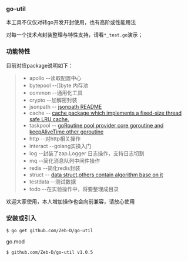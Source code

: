 ### go-util

本工具不仅仅对转go开发开封使用，也有高阶或性能用法

对每一个技术点封装整理与特性支持，请看`*_test.go`演示；


### 功能特性

目前对应package说明如下：

> - apollo --读取配置中心
> - bytepool --[]byte 内存池
> - common --通用化工具
> - crypto --加解密封装
> - jsonpath --  [jsonpath README](jsonpath/README.md)
> - cache --  [cache package which implements a fixed-size thread safe LRU cache.](cache/README.md)
> - taskpool -- [goRoutine pool provider core goroutine and keepAliveTime other goroutine](./taskpool/README.md)
> - http --对http相关操作
> - interact --golang实操入门
> - log --封装了zap.Logger 日志操作，支持日志切割
> - mq --简化消息队列中间件操作
> - redis --简化redis封装
> - struct -- [data struct,others contain  algorithm base on it](./struct/README.md)
> - testdata --测试数据
> - todo --在实验操作中，将要整理成目录

欢迎大家使用，本人增加操作也会向前兼容，请放心使用

### 安装或引入

```
$ go get github.com/Zeb-D/go-util
```

go.mod
```
$ github.com/Zeb-D/go-util v1.0.5
```